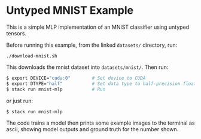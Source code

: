 # Untyped MNIST Example

This is a simple MLP implementation of an MNIST classifier using untyped tensors.

Before running this example, from the linked `datasets/` directory, run:

`./download-mnist.sh` 

This downloads the mnist dataset into `datasets/mnist/`. Then run:

```sh
$ export DEVICE="cuda:0"        # Set device to CUDA
$ export DTYPE="half"           # Set data type to half-precision floating point
$ stack run mnist-mlp           # Run
```
or just run:

```sh
$ stack run mnist-mlp
```

The code trains a model then prints some example images to the terminal as 
ascii, showing model outputs and ground truth for the number shown.
